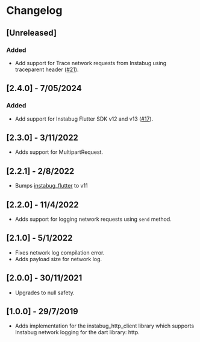 # Changelog

## [Unreleased]

### Added

- Add support for Trace network requests from Instabug using traceparent
  header ([#21](https://github.com/Instabug/Instabug-Dart-http-Adapter/pull/21)).

## [2.4.0] - 7/05/2024

### Added

- Add support for Instabug Flutter SDK v12 and v13 ([#17](https://github.com/Instabug/Instabug-Dart-http-Adapter/pull/17)).

## [2.3.0] - 3/11/2022

- Adds support for MultipartRequest.

## [2.2.1] - 2/8/2022

- Bumps [instabug_flutter](https://pub.dev/packages/instabug_flutter) to v11

## [2.2.0] - 11/4/2022

- Adds support for logging network requests using `send` method.

## [2.1.0] - 5/1/2022

- Fixes network log compilation error.
- Adds payload size for network log.

## [2.0.0] - 30/11/2021

- Upgrades to null safety.

## [1.0.0] - 29/7/2019

- Adds implementation for the instabug_http_client library which supports Instabug network logging for the dart library: http.
